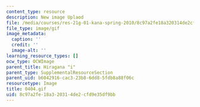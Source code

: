 ```yaml
---
content_type: resource
description: New image Uplaod
file: /media/courses/res-21g-01-kana-spring-2010/8c97a2fe18a320314de2cfd9e35df9bb_0404.gif
file_type: image/gif
image_metadata:
  caption: ''
  credit: ''
  image-alt: ''
learning_resource_types: []
ocw_type: OCWImage
parent_title: Hiragana "i"
parent_type: SupplementalResourceSection
parent_uid: b6042916-cac3-23b8-6dd8-5fdb8a88f06c
resourcetype: Image
title: 0404.gif
uid: 8c97a2fe-18a3-2031-4de2-cfd9e35df9bb
---
```

